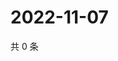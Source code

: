 # 2022-11-07

共 0 条

<!-- BEGIN WEIBO -->
<!-- 最后更新时间 Mon Nov 07 2022 23:17:15 GMT+0800 (China Standard Time) -->

<!-- END WEIBO -->
